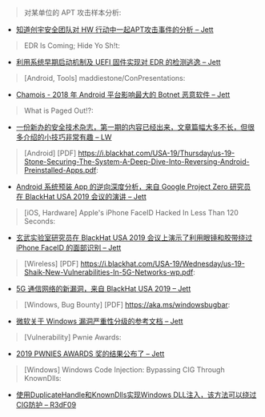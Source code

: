 > 对某单位的 APT 攻击样本分析: 


* [知道创宇安全团队对 HW 行动中一起APT攻击事件的分析 – Jett](https://paper.seebug.org/1011/)



> EDR Is Coming; Hide Yo Sh!t: 


* [利用系统早期启动机制及 UEFI 固件实现对 EDR 的检测逃逸 – Jett](https://speakerdeck.com/tophertimzen/edr-is-coming-hide-yo-sh-t)



> [Android, Tools] maddiestone/ConPresentations: 


* [Chamois - 2018 年 Android 平台影响最大的 Botnet 恶意软件 – Jett](https://github.com/maddiestone/ConPresentations/blob/master/KasperskySAS2019.Chamois.pdf)



> What is Paged Out!?: 


* [一份新办的安全技术杂志，第一期的内容已经出来，文章篇幅大多不长，但很多介绍的小技巧非常有趣 – LW](https://pagedout.institute/?page=issues.php)



> [Android] [PDF] https://i.blackhat.com/USA-19/Thursday/us-19-Stone-Securing-The-System-A-Deep-Dive-Into-Reversing-Android-Preinstalled-Apps.pdf: 


* [Android 系统预装 App 的逆向深度分析，来自 Google Project Zero 研究员在 BlackHat USA 2019 会议的演讲 – Jett](https://i.blackhat.com/USA-19/Thursday/us-19-Stone-Securing-The-System-A-Deep-Dive-Into-Reversing-Android-Preinstalled-Apps.pdf)



> [iOS, Hardware] Apple's iPhone FaceID Hacked In Less Than 120 Seconds: 


* [玄武实验室研究员在 BlackHat USA 2019 会议上演示了利用眼镜和胶带绕过 iPhone FaceID 的面部识别 – Jett](https://www.forbes.com/sites/daveywinder/2019/08/10/apples-iphone-faceid-hacked-in-less-than-120-seconds/)



> [Wireless] [PDF] https://i.blackhat.com/USA-19/Wednesday/us-19-Shaik-New-Vulnerabilities-In-5G-Networks-wp.pdf: 


* [5G 通信网络的新漏洞，来自 BlackHat USA 2019 – Jett](https://i.blackhat.com/USA-19/Wednesday/us-19-Shaik-New-Vulnerabilities-In-5G-Networks-wp.pdf)



> [Windows, Bug Bounty] [PDF] https://aka.ms/windowsbugbar: 

* [微软关于 Windows 漏洞严重性分级的参考文档 – Jett](https://aka.ms/windowsbugbar)



> [Vulnerability] Pwnie Awards: 


* [2019 PWNIES AWARDS 奖的结果公布了 – Jett](http://pwnies.com/2019/08/10/2019-winners-up.html)



> [Windows] Windows Code Injection: Bypassing CIG Through KnownDlls: 


* [使用DuplicateHandle和KnownDlls实现Windows DLL注入，该方法可以绕过CIG防护 – R3dF09](https://tyranidslair.blogspot.com/2019/08/windows-code-injection-bypassing-cig.html)